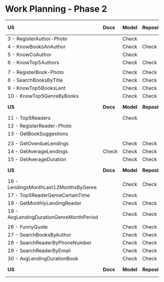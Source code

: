 # Work Planning - Phase 2

| **US**                                  | **Docs** | **Model** | **Repository** | **Service** | **Controller** | **Tests** | **Postman Collection** |
|:----------------------------------------|:---------|:----------|:---------------|:------------|:---------------|:----------|:-----------------------|
| 3 - RegisterAuthor-Photo                |          | Check     |                |             |                |           |                        |
| 4 - KnowBooksAnAuthor                   |          | Check     | Check          | Check       | Check          | Check     | Check                  |
| 5 - KnowCoAuthor                        |          | Check     |                |             |                |           |                        |
| 6 - KnowTop5Authors                     |          | Check     | Check          | Check       | Check          | Check     | Check                  |
|                                         |          |           |                |             |                |           |                        |
| 7 - RegisterBook-Photo                  |          | Check     | Check          | Check       | Check          | Check     | Check                  |
| 8 - SearchBooksByTitle                  |          | Check     | Check          | Check       | Check          | Check     | Check                  |
| 9 - KnowTop5BooksLent                   |          | Check     | Check          | Check       | Check          | Check     | Check                  |
| 10 - KnowTop5GenreByBooks               |          | Check     | Check          | Check       | Check          | Check     | Check                  |
| **US**                                  | **Docs** | **Model** | **Repository** | **Service** | **Controller** | **Tests** | **Postman Collection** |
| 11 - Top5Readers                        |          | Check     |                |             |                |           |                        |
| 12 - RegisterReader-Photo               |          |           |                |             |                |           |                        |
| 13 - GetBookSuggestions                 |          |           |                |             |                |           |                        |
|                                         |          |           |                |             |                |           |                        |
| 23 - GetOverdueLendings                 |          | Check     | Check          | Check       | Check          | Check     | Check                  |
| 14 - GetAverageLendings                 | Check    | Check     | Check          | Check       | Check          |           | Check                  |
| 15 - GetAverageDuration                 |          | Check     | Check          | Check       | Check          | Check     | Check                  |
| **US**                                  | **Docs** | **Model** | **Repository** | **Service** | **Controller** | **Tests** | **Postman Collection** |
| 16 - LendingsMonthLast12MonthsByGenre   |          | Check     | Check          | Check       | Check          |           | Check                  |
| 17 - Top5ReaderGenreCertainTime         |          | Check     |                |             |                |           |                        |
| 18 - GetMonthlyLendingReader            |          | Check     | Check          | Check       | Check          |           | Check                  |
| 19 - AvgLendingDurationGenreMonthPeriod |          | Check     | Check          | Check       | Check          |           | Check                  |
|                                         |          |           |                |             |                |           |                        |
| 26 - FunnyQuote                         |          | Check     | Check          | Check       | Check          |           | Check                  |
| 27 - SearchBooksByAuthor                |          | Check     | Check          | Check       | Check          |           |                        |
| 28 - SearchReaderByPhoneNumber          |          | Check     | Check          | Check       | Check          |           |                        |
| 29 - SearchReaderByEmail                |          | Check     | Check          | Check       | Check          |           |                        |
| 30 - AvgLendingDurationBook             |          | Check     | Check          | Check       | Check          |           | Check                  |
| **US**                                  | **Docs** | **Model** | **Repository** | **Service** | **Controller** | **Tests** | **Postman Collection** |
